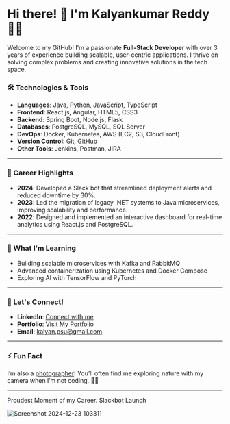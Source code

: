 # Hi there! 👋 I'm Kalyankumar Reddy 👨‍💻

Welcome to my GitHub! I'm a passionate **Full-Stack Developer** with over 3 years of experience building scalable, user-centric applications. I thrive on solving complex problems and creating innovative solutions in the tech space.

### 🛠️ Technologies & Tools
- **Languages**: Java, Python, JavaScript, TypeScript
- **Frontend**: React.js, Angular, HTML5, CSS3
- **Backend**: Spring Boot, Node.js, Flask
- **Databases**: PostgreSQL, MySQL, SQL Server
- **DevOps**: Docker, Kubernetes, AWS (EC2, S3, CloudFront)
- **Version Control**: Git, GitHub
- **Other Tools**: Jenkins, Postman, JIRA

---

### 🎯 Career Highlights
- **2024**: Developed a Slack bot that streamlined deployment alerts and reduced downtime by 30%.
- **2023**: Led the migration of legacy .NET systems to Java microservices, improving scalability and performance.
- **2022**: Designed and implemented an interactive dashboard for real-time analytics using React.js and PostgreSQL.

---

### 🌱 What I'm Learning
- Building scalable microservices with Kafka and RabbitMQ  
- Advanced containerization using Kubernetes and Docker Compose  
- Exploring AI with TensorFlow and PyTorch  

---

### 💬 Let's Connect!
- **LinkedIn**: [Connect with me](https://linkedin.com/in/kalyannalladimmu)
- **Portfolio**: [Visit My Portfolio](https://ikalyancode.github.io/portfolio)
- **Email**: [kalyan.psu@gmail.com](mailto:kalyan.psu@gmail.com)

---

### ⚡ Fun Fact
I’m also a [photographer](https://redefined.myportfolio.com/)! You’ll often find me exploring nature with my camera when I’m not coding. 🌲📸

---

Proudest Moment of my Career. Slackbot Launch

![Screenshot 2024-12-23 103311](https://github.com/user-attachments/assets/901b2e1f-768b-4c8f-a1f1-02b9cf79a310)
